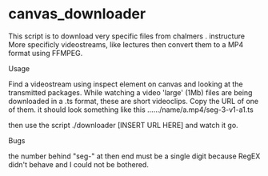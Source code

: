 # canvas_downloader
This script is to download very specific files from chalmers . instructure
More specificly videostreams, like lectures then convert them to a MP4 format using FFMPEG.

Usage

Find a videostream using inspect element on canvas and looking at the transmitted packages.
While watching a video 'large' (1Mb) files are being downloaded in a .ts format, these are short videoclips.
Copy the URL of one of them. it should look something like this ....../name/a.mp4/seg-3-v1-a1.ts

then use the script ./downloader [INSERT URL HERE] and watch it go.

Bugs

the number behind "seg-" at then end must be a single digit because RegEX didn't behave and I could not be bothered. 
